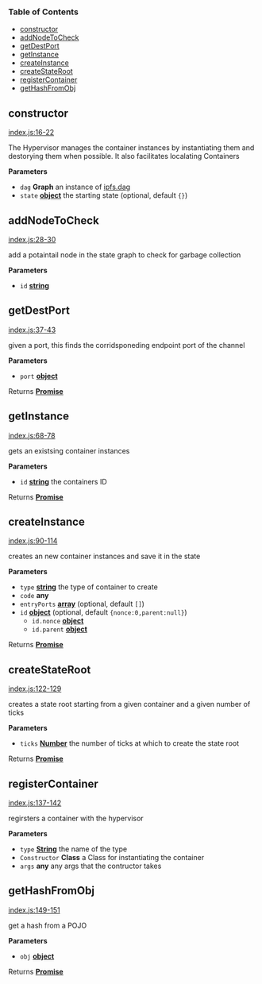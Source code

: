 <!-- Generated by documentation.js. Update this documentation by updating the source code. -->

### Table of Contents

-   [constructor](#constructor)
-   [addNodeToCheck](#addnodetocheck)
-   [getDestPort](#getdestport)
-   [getInstance](#getinstance)
-   [createInstance](#createinstance)
-   [createStateRoot](#createstateroot)
-   [registerContainer](#registercontainer)
-   [getHashFromObj](#gethashfromobj)

## constructor

[index.js:16-22](https://github.com/primea/js-primea-hypervisor/blob/b507f49239a73767abbee979b4e637a6ca469764/index.js#L16-L22 "Source code on GitHub")

The Hypervisor manages the container instances by instantiating them and
destorying them when possible. It also facilitates localating Containers

**Parameters**

-   `dag` **Graph** an instance of [ipfs.dag](https://github.com/ipfs/interface-ipfs-core/tree/master/API/dag#dag-api)
-   `state` **[object](https://developer.mozilla.org/en-US/docs/Web/JavaScript/Reference/Global_Objects/Object)** the starting state (optional, default `{}`)

## addNodeToCheck

[index.js:28-30](https://github.com/primea/js-primea-hypervisor/blob/b507f49239a73767abbee979b4e637a6ca469764/index.js#L28-L30 "Source code on GitHub")

add a potaintail node in the state graph to check for garbage collection

**Parameters**

-   `id` **[string](https://developer.mozilla.org/en-US/docs/Web/JavaScript/Reference/Global_Objects/String)** 

## getDestPort

[index.js:37-43](https://github.com/primea/js-primea-hypervisor/blob/b507f49239a73767abbee979b4e637a6ca469764/index.js#L37-L43 "Source code on GitHub")

given a port, this finds the corridsponeding endpoint port of the channel

**Parameters**

-   `port` **[object](https://developer.mozilla.org/en-US/docs/Web/JavaScript/Reference/Global_Objects/Object)** 

Returns **[Promise](https://developer.mozilla.org/en-US/docs/Web/JavaScript/Reference/Global_Objects/Promise)** 

## getInstance

[index.js:68-78](https://github.com/primea/js-primea-hypervisor/blob/b507f49239a73767abbee979b4e637a6ca469764/index.js#L68-L78 "Source code on GitHub")

gets an existsing container instances

**Parameters**

-   `id` **[string](https://developer.mozilla.org/en-US/docs/Web/JavaScript/Reference/Global_Objects/String)** the containers ID

Returns **[Promise](https://developer.mozilla.org/en-US/docs/Web/JavaScript/Reference/Global_Objects/Promise)** 

## createInstance

[index.js:90-114](https://github.com/primea/js-primea-hypervisor/blob/b507f49239a73767abbee979b4e637a6ca469764/index.js#L90-L114 "Source code on GitHub")

creates an new container instances and save it in the state

**Parameters**

-   `type` **[string](https://developer.mozilla.org/en-US/docs/Web/JavaScript/Reference/Global_Objects/String)** the type of container to create
-   `code` **any** 
-   `entryPorts` **[array](https://developer.mozilla.org/en-US/docs/Web/JavaScript/Reference/Global_Objects/Array)**  (optional, default `[]`)
-   `id` **[object](https://developer.mozilla.org/en-US/docs/Web/JavaScript/Reference/Global_Objects/Object)**  (optional, default `{nonce:0,parent:null}`)
    -   `id.nonce` **[object](https://developer.mozilla.org/en-US/docs/Web/JavaScript/Reference/Global_Objects/Object)** 
    -   `id.parent` **[object](https://developer.mozilla.org/en-US/docs/Web/JavaScript/Reference/Global_Objects/Object)** 

Returns **[Promise](https://developer.mozilla.org/en-US/docs/Web/JavaScript/Reference/Global_Objects/Promise)** 

## createStateRoot

[index.js:122-129](https://github.com/primea/js-primea-hypervisor/blob/b507f49239a73767abbee979b4e637a6ca469764/index.js#L122-L129 "Source code on GitHub")

creates a state root starting from a given container and a given number of
ticks

**Parameters**

-   `ticks` **[Number](https://developer.mozilla.org/en-US/docs/Web/JavaScript/Reference/Global_Objects/Number)** the number of ticks at which to create the state root

Returns **[Promise](https://developer.mozilla.org/en-US/docs/Web/JavaScript/Reference/Global_Objects/Promise)** 

## registerContainer

[index.js:137-142](https://github.com/primea/js-primea-hypervisor/blob/b507f49239a73767abbee979b4e637a6ca469764/index.js#L137-L142 "Source code on GitHub")

regirsters a container with the hypervisor

**Parameters**

-   `type` **[String](https://developer.mozilla.org/en-US/docs/Web/JavaScript/Reference/Global_Objects/String)** the name of the type
-   `Constructor` **Class** a Class for instantiating the container
-   `args` **any** any args that the contructor takes

## getHashFromObj

[index.js:149-151](https://github.com/primea/js-primea-hypervisor/blob/b507f49239a73767abbee979b4e637a6ca469764/index.js#L149-L151 "Source code on GitHub")

get a hash from a POJO

**Parameters**

-   `obj` **[object](https://developer.mozilla.org/en-US/docs/Web/JavaScript/Reference/Global_Objects/Object)** 

Returns **[Promise](https://developer.mozilla.org/en-US/docs/Web/JavaScript/Reference/Global_Objects/Promise)** 
